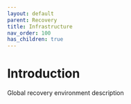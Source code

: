 ```yaml
---
layout: default
parent: Recovery
title: Infrastructure
nav_order: 100
has_children: true
---
```


# Introduction

Global recovery environment description
